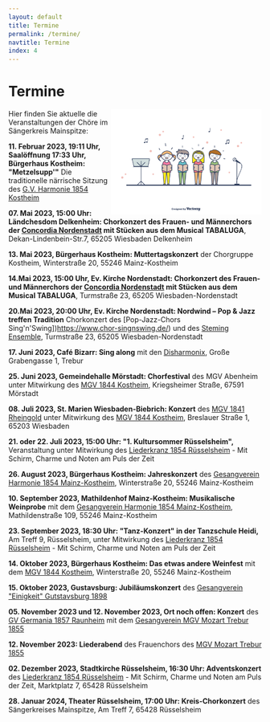```yaml
---
layout: default
title: Termine
permalink: /termine/
navtitle: Termine
index: 4
---
```

# Termine
<img style="width: 300px; float: right;" alt="Chor" src="/Saengerkreis/choir4.svg">

Hier finden Sie aktuelle die Veranstaltungen der Chöre im Sängerkreis Mainspitze:

**11. Februar 2023, 19:11 Uhr, Saalöffnung 17:33 Uhr, Bürgerhaus Kostheim: "Metzelsupp'"** Die traditionelle närrische Sitzung des [G.V. Harmonie 1854 Kostheim](http://gv-harmonie-1854.de/)

**07. Mai 2023, 15:00 Uhr: Ländchesdom Delkenheim: Chorkonzert des Frauen- und Männerchors der [Concordia Nordenstadt](https://www.gvc-nordenstadt.de/) mit Stücken aus dem Musical TABALUGA**, Dekan-Lindenbein-Str.7, 65205 Wiesbaden Delkenheim

**13. Mai 2023, Bürgerhaus Kostheim: Muttertagskonzert** der Chorgruppe Kostheim, Winterstraße 20, 55246 Mainz-Kostheim

**14.Mai 2023, 15:00 Uhr, Ev. Kirche Nordenstadt: Chorkonzert des Frauen- und Männerchors der [Concordia Nordenstadt](https://www.gvc-nordenstadt.de/) mit Stücken aus dem Musical TABALUGA**, Turmstraße 23, 65205 Wiesbaden-Nordenstadt

**20.Mai 2023, 20:00 Uhr, Ev. Kirche Nordenstadt: Nordwind – Pop & Jazz treffen Tradition** Chorkonzert des [Pop-Jazz-Chors Sing'n'Swing])https://www.chor-singnswing.de/) und des [Steming Ensemble](http://stemning-ensemble.de/), Turmstraße 23, 65205 Wiesbaden-Nordenstadt

**17. Juni 2023, Café Bizarr: Sing along** mit den [Disharmonix](https://www.mozart-trebur.de/52-die-ch%C3%B6re/disharmonix.html), Große Grabengasse 1, Trebur 

**25. Juni 2023, Gemeindehalle Mörstadt: Chorfestival** des MGV Abenheim unter Mitwirkung des [MGV 1844 Kostheim](https://mgv1844.de/), Kriegsheimer Straße, 67591 Mörstadt

**08. Juli 2023, St. Marien Wiesbaden-Biebrich: Konzert** des [MGV 1841 Rheingold](https://www.mgv-1841-rheingold.de/index.php) unter Mitwirkung des [MGV 1844 Kostheim](https://mgv1844.de/), Breslauer Straße 1, 65203 Wiesbaden

**21. oder 22. Juli 2023, 15:00 Uhr: "1. Kultursommer Rüsselsheim",** Veranstaltung unter Mitwirkung des [Liederkranz 1854 Rüsselsheim](https://liederkranz1854.de/) - Mit Schirm, Charme und Noten am Puls der Zeit

**26. August 2023, Bürgerhaus Kostheim: Jahreskonzert** des [Gesangverein Harmonie 1854 Mainz-Kostheim](http://gv-harmonie-1854.de/), Winterstraße 20, 55246 Mainz-Kostheim

**10. September 2023, Mathildenhof Mainz-Kostheim: Musikalische Weinprobe** mit dem [Gesangverein Harmonie 1854 Mainz-Kostheim](http://gv-harmonie-1854.de/),  Mathildenstraße 109, 55246 Mainz-Kostheim

**23. September 2023, 18:30 Uhr: "Tanz-Konzert" in der Tanzschule Heidi,** Am Treff 9, Rüsselsheim, unter Mitwirkung des [Liederkranz 1854 Rüsselsheim](https://liederkranz1854.de/) - Mit Schirm, Charme und Noten am Puls der Zeit

**14. Oktober 2023, Bürgerhaus Kostheim: Das etwas andere Weinfest** mit dem [MGV 1844 Kostheim](https://mgv1844.de/), Winterstraße 20, 55246 Mainz-Kostheim

**15. Oktober 2023, Gustavsburg: Jubiläumskonzert** des [Gesangverein "Einigkeit" Gutstavsburg 1898](https://www.facebook.com/people/Gesangverein-Einigkeit-1898-Gustavsburg-eV/100072045551855/?ref=page_internal)

**05. November 2023 und 12. November 2023, Ort noch offen: Konzert** des [GV Germania 1857 Raunheim](https://germania-raunheim.de/) mit dem [Gesangverein MGV Mozart Trebur 1855](https://www.mozart-trebur.de/)

**12. November 2023: Liederabend** des Frauenchors des [MGV Mozart Trebur 1855](https://www.mozart-trebur.de/index.php)

**02. Dezember 2023, Stadtkirche Rüsselsheim, 16:30 Uhr: Adventskonzert** des [Liederkranz 1854 Rüsselsheim](https://liederkranz1854.de/) - Mit Schirm, Charme und Noten am Puls der Zeit, Marktplatz 7, 65428 Rüsselsheim

**28. Januar 2024, Theater Rüsselsheim, 17:00 Uhr: Kreis-Chorkonzert** des Sängerkreises Mainspitze, Am Treff 7, 65428 Rüsselsheim



 

<br><br><br><br><br><br><br><br><br><br><br>
